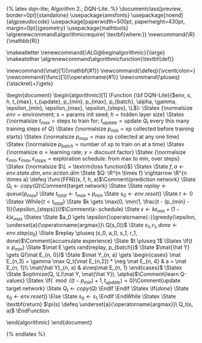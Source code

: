 {% latex
  dqn-lite;
  Algorithm 2.;
  DQN-Lite.
%}
\documentclass[preview, border=0pt]{standalone}
\usepackage{amsfonts}
\usepackage[noend]{algpseudocode}
\usepackage[paperwidth=500pt, paperheight=430pt, margin=0pt]{geometry}
\usepackage{mathtools}
\algrenewcommand\algorithmicrequire{ \textbf{where:}}
\newcommand{\R}{\mathbb{R}}

\makeatletter
\renewcommand{\ALG@beginalgorithmic}{\large}
\makeatother
\algrenewcommand\algorithmicfunction{\textbf{def}}

\newcommand{\mat}[1]{\mathbf{#1}}
\newcommand{\defeq}{\vcentcolon=}
\newcommand{\func}[1]{\operatorname{#1}}
\newcommand{\pluseq}{\stackrel{+}\gets}

\begin{document}
\begin{algorithmic}[1]
\Function {\bf DQN-Lite}{$env, s, h, t_{max}, t_{update}, p_{min}, p_{max}, p_{batch}, \alpha, \gamma, \epsilon_{min}, \epsilon_{max}, \epsilon_{steps}, \L$}:
\Statex {\normalsize $env = \textrm{environment};\ s = \textrm{params init seed};\ h = \textrm{hidden layer size}$}
\Statex {\normalsize $t_{max} = \textrm{steps to train for};\ t_{update} = \textrm{update $Q_t$ every this many training steps of $Q$}$}
\Statex {\normalsize $p_{min} = \textrm{xp collected before training starts}$}
\Statex {\normalsize $p_{max} = \textrm{max xp collected at any one time}$}
\Statex {\normalsize $p_{batch} = \textrm{number of xp to train on at a time}$}
\Statex {\normalsize $\alpha = \textrm{learning rate};\ \gamma = \textrm{discount factor}$}
\Statex {\normalsize $\epsilon_{min}, \epsilon_{max}, \epsilon_{steps} = \textrm{exploration schedule: from max to min, over steps}$}
\Statex {\normalsize $\L = \textrm{loss function}$}
\Statex
\State $f, a \gets env.state.dim, env.action.dim$
\State $Q: \R^{n \times f} \rightarrow \R^{n \times a} \defeq \func{FFN}(s, f, h, a)$\Comment{prediction network}
\State $Q_t \gets copy(Q)$\Comment{target network}
\Statex
  \State $replay \gets queue(p_{max})$
  \State $t_{total} \gets t_{max} + p_{min}$
  \State $s_0 \gets env.reset()$
  \State $t \gets 0$
  \Statex
  \While{$t < t_{total}$}
  \State $k \gets \max(0, \min(1, \frac{t - (p_{min} - 1)}{\epsilon_{steps}}))$\Comment{$\epsilon{\operatorname{-}}$schedule}
  \State $\epsilon \gets k \epsilon_{min} + (1 - k) \epsilon_{max}$
  \Statex
  \State $a_0 \gets \epsilon{\operatorname{-}}greedy(\epsilon, \underset{a}{\operatorname{argmax}}\ Q(s_0))$
  \State $s_1, r_1, done \gets env.step(a_0)$
  \State $replay \pluseq (s_0, a_0, s_1, r_1, done)$\Comment{accumulate experience}
  \State $t \pluseq 1$
  \Statex
  \If{$t \geq p_{min}$}
  \State $\mat E \gets rand(replay, p_{batch})$
  \State $\mat{\hat Y} \gets Q(\mat E_{n, 0})$
  \State $\mat Y_{n, a} \gets \begin{cases}
      \mat E_{n,3} + \gamma \max Q_t(\mat E_{n,2}) * \neg \mat E_{n, 4} & a = \mat E_{n, 1}\\
      \mat{\hat Y}_{n, a} & a\neq\mat E_{n, 1}
   \end{cases}$
  \Statex
  \State $optimize(Q, \L(\mat Y, \mat{\hat Y}), \alpha)$\Comment{learn Q-values}
  \Statex
  \If{$\mod((t - p_{min}) + 1, t_{update}) = 0$}\Comment{update target network}
  \State $Q_t \gets copy(Q)$
  \EndIf
  \EndIf
  \Statex
  \If{$done$}
  \State $s_0 \gets env.reset()$
  \Else
  \State $s_0 \gets s_1$
  \EndIf
  \EndWhile
  \Statex
\State \textbf{return} $\pi(s) \defeq \underset{a}{\operatorname{argmax}}\ Q_t(s, a)$
\EndFunction

\end{algorithmic}
\end{document}

{% endlatex %}
